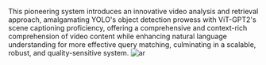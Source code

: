 This pioneering system introduces an innovative video analysis and retrieval approach, amalgamating YOLO's object detection prowess with ViT-GPT2's scene captioning proficiency, offering a comprehensive and context-rich comprehension of video content while enhancing natural language understanding for more effective query matching, culminating in a scalable, robust, and quality-sensitive system.
![ar](https://github.com/bibasrairockz/Video-Search-System/assets/130794180/b4219de7-cf23-45e7-8f83-b3d6fb23fbc3)

